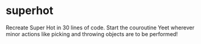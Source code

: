 # superhot
Recreate Super Hot in 30 lines of code. Start the couroutine Yeet wherever minor actions like picking and throwing objects are to be performed!
